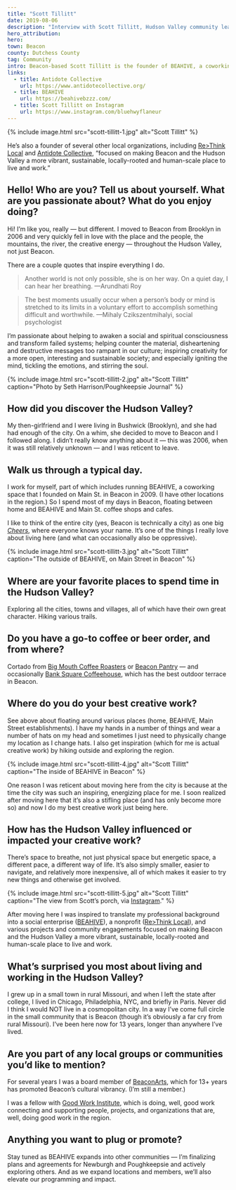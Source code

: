 ```yaml
---
title: "Scott Tillitt"
date: 2019-08-06
description: "Interview with Scott Tillitt, Hudson Valley community leader and founder of BEAHIVE coworking spaces."
hero_attribution:
hero:
town: Beacon
county: Dutchess County
tag: Community
intro: Beacon-based Scott Tillitt is the founder of BEAHIVE, a coworking space and community institution with locations opening throughout the Hudson Valley.
links:
  - title: Antidote Collective
    url: https://www.antidotecollective.org/
  - title: BEAHIVE
    url: https://beahivebzzz.com/
  - title: Scott Tillitt on Instagram
    url: https://www.instagram.com/bluehwyflaneur
---
```


{% include image.html src="scott-tillitt-1.jpg" alt="Scott Tillitt" %}

He’s also a founder of several other local organizations, including [Re>Think Local](http://www.rethinklocal.org/) and [Antidote Collective](https://www.antidotecollective.org/), “focused on making Beacon and the Hudson Valley a more vibrant, sustainable, locally-rooted and human-scale place to live and work.”

## Hello! Who are you? Tell us about yourself. What are you passionate about? What do you enjoy doing?

Hi! I’m like you, really — but different. I moved to Beacon from Brooklyn in 2006 and very quickly fell in love with the place and the people, the mountains, the river, the creative energy — throughout the Hudson Valley, not just Beacon.

There are a couple quotes that inspire everything I do.

> Another world is not only possible, she is on her way. On a quiet day, I can hear her breathing. —Arundhati Roy

> The best moments usually occur when a person’s body or mind is stretched to its limits in a voluntary effort to accomplish something difficult and worthwhile. —Mihaly Czikszentmihalyi, social psychologist

I’m passionate about helping to awaken a social and spiritual consciousness and transform failed systems; helping counter the material, disheartening and destructive messages too rampant in our culture; inspiring creativity for a more open, interesting and sustainable society; and especially igniting the mind, tickling the emotions, and stirring the soul.

{% include image.html src="scott-tillitt-2.jpg" alt="Scott Tillitt" caption="Photo by Seth Harrison/Poughkeepsie Journal" %}

## How did you discover the Hudson Valley?

My then-girlfriend and I were living in Bushwick (Brooklyn), and she had had enough of the city. On a whim, she decided to move to Beacon and I followed along. I didn’t really know anything about it — this was 2006, when it was still relatively unknown — and I was reticent to leave.

## Walk us through a typical day.

I work for myself, part of which includes running BEAHIVE, a coworking space that I founded on Main St. in Beacon in 2009. (I have other locations in the region.) So I spend most of my days in Beacon, floating between home and BEAHIVE and Main St. coffee shops and cafes.

I like to think of the entire city (yes, Beacon is technically a city) as one big _[Cheers](https://en.wikipedia.org/wiki/Cheers)_, where everyone knows your name. It’s one of the things I really love about living here (and what can occasionally also be oppressive).

{% include image.html src="scott-tillitt-3.jpg" alt="Scott Tillitt" caption="The outside of BEAHIVE, on Main Street in Beacon" %}

## Where are your favorite places to spend time in the Hudson Valley?

Exploring all the cities, towns and villages, all of which have their own great character. Hiking various trails.

## Do you have a go-to coffee or beer order, and from where?

Cortado from [Big Mouth Coffee Roasters](https://www.yelp.com/biz/big-mouth-coffee-roasters-beacon-2) or [Beacon Pantry](http://beaconpantry.com) — and occasionally [Bank Square Coffeehouse](http://banksquarecoffeehouse.com), which has the best outdoor terrace in Beacon.

## Where do you do your best creative work?

See above about floating around various places (home, BEAHIVE, Main Street establishments). I have my hands in a number of things and wear a number of hats on my head and sometimes I just need to physically change my location as I change hats. I also get inspiration (which for me is actual creative work) by hiking outside and exploring the region.

{% include image.html src="scott-tillitt-4.jpg" alt="Scott Tillitt" caption="The inside of BEAHIVE in Beacon" %}

One reason I was reticent about moving here from the city is because at the time the city was such an inspiring, energizing place for me. I soon realized after moving here that it’s also a stifling place (and has only become more so) and now I do my best creative work just being here.

## How has the Hudson Valley influenced or impacted your creative work?

There’s space to breathe, not just physical space but energetic space, a different pace, a different way of life. It’s also simply smaller, easier to navigate, and relatively more inexpensive, all of which makes it easier to try new things and otherwise get involved.

{% include image.html src="scott-tillitt-5.jpg" alt="Scott Tillitt" caption="The view from Scott’s porch, via <a href='https://www.instagram.com/p/BxyQerTA2Jc/'>Instagram</a>." %}

After moving here I was inspired to translate my professional background into a social enterprise ([BEAHIVE](https://beahivebzzz.com)), a nonprofit ([Re>Think Local](http://www.rethinklocal.org/)), and various projects and community engagements focused on making Beacon and the Hudson Valley a more vibrant, sustainable, locally-rooted and human-scale place to live and work.

## What’s surprised you most about living and working in the Hudson Valley?

I grew up in a small town in rural Missouri, and when I left the state after college, I lived in Chicago, Philadelphia, NYC, and briefly in Paris. Never did I think I would NOT live in a cosmopolitan city. In a way I’ve come full circle in the small community that is Beacon (though it’s obviously a far cry from rural Missouri). I’ve been here now for 13 years, longer than anywhere I’ve lived.

## Are you part of any local groups or communities you’d like to mention?

For several years I was a board member of [BeaconArts](https://beaconarts.org), which for 13+ years has promoted Beacon’s cultural vibrancy. (I’m still a member.)

I was a fellow with [Good Work Institute](https://goodworkinstitute.org), which is doing, well, good work connecting and supporting people, projects, and organizations that are, well, doing good work in the region.

## Anything you want to plug or promote?

Stay tuned as BEAHIVE expands into other communities — I’m finalizing plans and agreements for Newburgh and Poughkeepsie and actively exploring others. And as we expand locations and members, we’ll also elevate our programming and impact.
